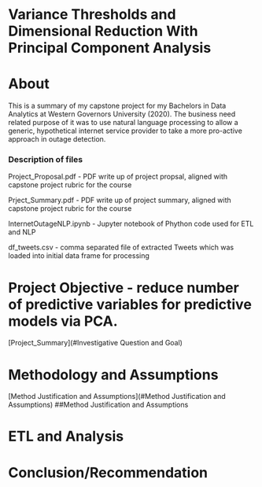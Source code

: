 # Variance Thresholds and Dimensional Reduction With Principal Component Analysis

# About

This is a summary of my capstone project for my Bachelors in Data Analytics at Western Governors University (2020).  The business need related purpose of it was to use natural language processing to allow a generic, hypothetical internet service provider to take a more pro-active approach in outage detection.   

### Description of files

Project_Proposal.pdf  - PDF write up of project propsal, aligned with capstone project rubric for the course

Prject_Summary.pdf - PDF write up of project summary, aligned with capstone project rubric for the course

InternetOutageNLP.ipynb - Jupyter notebook of Phython code used for ETL and NLP

df_tweets.csv - comma separated file of extracted Tweets which was loaded into initial data frame for processing

# Project Objective - reduce number of predictive variables for predictive models via PCA.    
[Project_Summary](#Investigative Question and Goal)


# Methodology and Assumptions
[Method Justification and Assumptions](#Method Justification and Assumptions)
##Method Justification and Assumptions

# ETL and Analysis

# Conclusion/Recommendation

